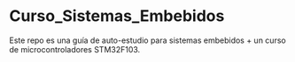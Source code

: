 # Curso_Sistemas_Embebidos
Este repo es una guía de auto-estudio para sistemas embebidos + un curso de microcontroladores STM32F103.
